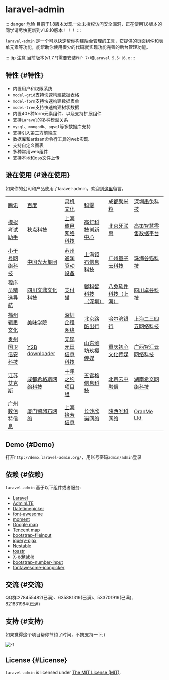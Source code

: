 # laravel-admin

::: danger 危险
目前于1.8版本发现一处未授权访问安全漏洞，正在使用1.8版本的同学请尽快更新到v1.8.10版本！！！
:::

`laravel-admin` 是一个可以快速帮你构建后台管理的工具，它提供的页面组件和表单元素等功能，能帮助你使用很少的代码就实现功能完善的后台管理功能。

::: tip 注意
当前版本(v1.7.*)需要安装`PHP 7+`和`Laravel 5.5+|6.x`
:::

## 特性 {#特性}

- 内置用户和权限系统
- `model-grid`支持快速构建数据表格
- `model-form`支持快速构建数据表单
- `model-tree`支持快速构建树状数据
- 内置40+种form元素组件、以及支持扩展组件
- 支持`Laravel`的多种模型关系
- `mysql`、`mongodb`、`pgsql`等多数据库支持
- 支持引入第三方前端库
- 数据库和artisan命令行工具的web实现
- 支持自定义图表
- 多种常用web组件
- 支持本地和oss文件上传

## 谁在使用 {#谁在使用}

如果你的公司和产品使用了laravel-admin，欢迎到[这里](https://github.com/z-song/laravel-admin/issues/3043)留言。

|                                                              |                                           |                                                |                                                  |                                                  |                                                 |
| ------------------------------------------------------------ | ----------------------------------------- | ---------------------------------------------- | ------------------------------------------------ | ------------------------------------------------ | ----------------------------------------------- |
| [腾讯](https://www.tencent.com/)                             | [百度](https://www.baidu.com/)            | [灵机文化](https://www.linghit.com/)           | [科零](http://www.trc-china.com/)                | [成都聚米粒](http://www.jmltek.net/)             | [深圳墨兔科技](https://mall-to.com/)            |
| [模拟考试助手](https://okrd.cn/)                             | [秋点科技](https://www.qiudian.net/)      | [上海彼邑网络科技](http://www.beats.net.cn/)   | [高灯科技创新中心](https://ai.wetax.com.cn/)     | [北京牙联惠](http://www.yalianhui.com/)          | [高策智慧零售数据平台](https://www.golcer.com/) |
| [小于号网络科技](http://www.7rcv.com/)                       | [中国光大集团](http://www.ebchina.com/)   | [苏州通润驱动设备](http://www.torindrive.com/) | [上海钜石信息科技](https://www.rockfintech.com/) | [广州量子云科技](https://www.quanta-nimbus.com/) | [珠海谷猫科技](http://www.igumao.com/)          |
| [程序员精选导航](http://daohang.mianshia.com/)               | [四川文鼎文化科技](http://www.iwdjy.com/) | [支付猫](https://www.paycats.cn/)              | [馨科智科技（深圳）](https://www.xinkezhi.com/)  | [八兔软件科技（上海）](http://www.brtoo.cn/)     | [四川卓谷科技](https://www.zoogooo.com/)        |
| [福州辑思文化](http://editideas.cn/)                         | [美味学院](http://www.meiweixueyuan.cn/)  | [深圳企程网络](http://hiqicheng.com/)          | [北京路酷出行](http://www.lukus.cn/)             | [哈尔滨银行](http://www.hrbcb.com.cn/)           | [上海二三四五网络科技](http://www.2345.com/)    |
| [贵州国卫信安科技](https://laravel-admin.org/docs/zh/1.x/README#) | [Y2B downloader](https://www.y2b.xyz/)    | [无锡元田信息科技](https://yuantian.tech/)     | [山东潍坊玖樱传媒](https://jfcat.cn/)            | [重庆初心文化传媒](https://www.fheart.cn/)       | [广西智汇云网络科技](http://www.gxsww.com/)     |
| [江苏艾克斯](https://laravel-admin.org/docs/zh/1.x/README#)  | [成都希格斯网络科技](http://higgses.com/) | [十年之约项目组](https://www.foreverblog.cn/)  | [五宫格信息科技](https://www.wggai.com/)         | [北京云中融信](https://www.rongcloud.cn/)        | [湖南希文网络科技](http://shanyue88.com/)       |
| [广州数佰特信息](http://surebetter.cn/)                      | [厦门鹅卵石网络](http://www.elscare.com/) | [上海拾芳信息](https://shifang.tech/)          | [长沙欣诺网络](http://www.csxino.cn/)            | [陕西唯科网络](https://www.wkwang.cn/)           | [OranMe Ltd.](https://oran.me/)                 |

## Demo {#Demo}

打开`http://demo.laravel-admin.org/`，用账号密码`admin/admin`登录

## 依赖 {#依赖}

`laravel-admin` 基于以下组件或者服务:

- [Laravel](https://laravel.com/)
- [AdminLTE](https://almsaeedstudio.com/)
- [Datetimepicker](http://eonasdan.github.io/bootstrap-datetimepicker/)
- [font-awesome](http://fontawesome.io/)
- [moment](http://momentjs.com/)
- [Google map](https://www.google.com/maps)
- [Tencent map](http://lbs.qq.com/)
- [bootstrap-fileinput](https://github.com/kartik-v/bootstrap-fileinput)
- [jquery-pjax](https://github.com/defunkt/jquery-pjax)
- [Nestable](http://dbushell.github.io/Nestable/)
- [toastr](http://codeseven.github.io/toastr/)
- [X-editable](http://github.com/vitalets/x-editable)
- [bootstrap-number-input](https://github.com/wpic/bootstrap-number-input)
- [fontawesome-iconpicker](https://github.com/itsjavi/fontawesome-iconpicker)

## 交流 {#交流}

QQ群:278455482(已满)、635881319(已满)、533701919(已满)、821831984(已满)

## 支持 {#支持}

如果觉得这个项目帮你节约了时间，不妨支持一下;)

![-1](https://cloud.githubusercontent.com/assets/1479100/23287423/45c68202-fa78-11e6-8125-3e365101a313.jpg)

## License {#License}

`laravel-admin` is licensed under [The MIT License (MIT)](https://laravel-admin.org/docs/zh/1.x/LICENSE).
